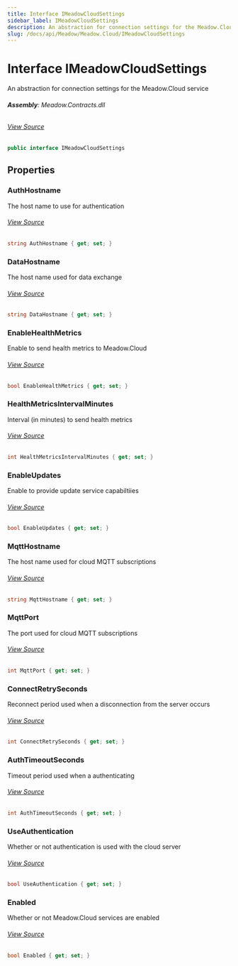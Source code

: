 ```yaml
---
title: Interface IMeadowCloudSettings
sidebar_label: IMeadowCloudSettings
description: An abstraction for connection settings for the Meadow.Cloud service
slug: /docs/api/Meadow/Meadow.Cloud/IMeadowCloudSettings
---
```

# Interface IMeadowCloudSettings
An abstraction for connection settings for the Meadow.Cloud service

###### **Assembly**: Meadow.Contracts.dll
###### [View Source](https://github.com/WildernessLabs/Meadow.Contracts.git/blob/develop/Source/Meadow.Contracts/Cloud/IMeadowCloudSettings.cs#L6)
```csharp title="Declaration"
public interface IMeadowCloudSettings
```
## Properties
### AuthHostname
The host name to use for authentication
###### [View Source](https://github.com/WildernessLabs/Meadow.Contracts.git/blob/develop/Source/Meadow.Contracts/Cloud/IMeadowCloudSettings.cs#L11)
```csharp title="Declaration"
string AuthHostname { get; set; }
```
### DataHostname
The host name used for data exchange
###### [View Source](https://github.com/WildernessLabs/Meadow.Contracts.git/blob/develop/Source/Meadow.Contracts/Cloud/IMeadowCloudSettings.cs#L15)
```csharp title="Declaration"
string DataHostname { get; set; }
```
### EnableHealthMetrics
Enable to send health metrics to Meadow.Cloud
###### [View Source](https://github.com/WildernessLabs/Meadow.Contracts.git/blob/develop/Source/Meadow.Contracts/Cloud/IMeadowCloudSettings.cs#L19)
```csharp title="Declaration"
bool EnableHealthMetrics { get; set; }
```
### HealthMetricsIntervalMinutes
Interval (in minutes) to send health metrics
###### [View Source](https://github.com/WildernessLabs/Meadow.Contracts.git/blob/develop/Source/Meadow.Contracts/Cloud/IMeadowCloudSettings.cs#L23)
```csharp title="Declaration"
int HealthMetricsIntervalMinutes { get; set; }
```
### EnableUpdates
Enable to provide update service capabiltiies
###### [View Source](https://github.com/WildernessLabs/Meadow.Contracts.git/blob/develop/Source/Meadow.Contracts/Cloud/IMeadowCloudSettings.cs#L27)
```csharp title="Declaration"
bool EnableUpdates { get; set; }
```
### MqttHostname
The host name used for cloud MQTT subscriptions
###### [View Source](https://github.com/WildernessLabs/Meadow.Contracts.git/blob/develop/Source/Meadow.Contracts/Cloud/IMeadowCloudSettings.cs#L31)
```csharp title="Declaration"
string MqttHostname { get; set; }
```
### MqttPort
The port used for cloud MQTT subscriptions
###### [View Source](https://github.com/WildernessLabs/Meadow.Contracts.git/blob/develop/Source/Meadow.Contracts/Cloud/IMeadowCloudSettings.cs#L35)
```csharp title="Declaration"
int MqttPort { get; set; }
```
### ConnectRetrySeconds
Reconnect period used when a disconnection from the server occurs
###### [View Source](https://github.com/WildernessLabs/Meadow.Contracts.git/blob/develop/Source/Meadow.Contracts/Cloud/IMeadowCloudSettings.cs#L39)
```csharp title="Declaration"
int ConnectRetrySeconds { get; set; }
```
### AuthTimeoutSeconds
Timeout period used when a authenticating
###### [View Source](https://github.com/WildernessLabs/Meadow.Contracts.git/blob/develop/Source/Meadow.Contracts/Cloud/IMeadowCloudSettings.cs#L43)
```csharp title="Declaration"
int AuthTimeoutSeconds { get; set; }
```
### UseAuthentication
Whether or not authentication is used with the cloud server
###### [View Source](https://github.com/WildernessLabs/Meadow.Contracts.git/blob/develop/Source/Meadow.Contracts/Cloud/IMeadowCloudSettings.cs#L47)
```csharp title="Declaration"
bool UseAuthentication { get; set; }
```
### Enabled
Whether or not Meadow.Cloud services are enabled
###### [View Source](https://github.com/WildernessLabs/Meadow.Contracts.git/blob/develop/Source/Meadow.Contracts/Cloud/IMeadowCloudSettings.cs#L51)
```csharp title="Declaration"
bool Enabled { get; set; }
```
